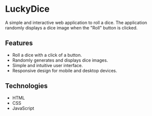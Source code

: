 # LuckyDice

A simple and interactive web application to roll a dice. The application randomly displays a dice image when the "Roll" button is clicked.
## Features
- Roll a dice with a click of a button.
- Randomly generates and displays dice images.
- Simple and intuitive user interface.
- Responsive design for mobile and desktop devices.

## Technologies
- HTML
- CSS
- JavaScript
